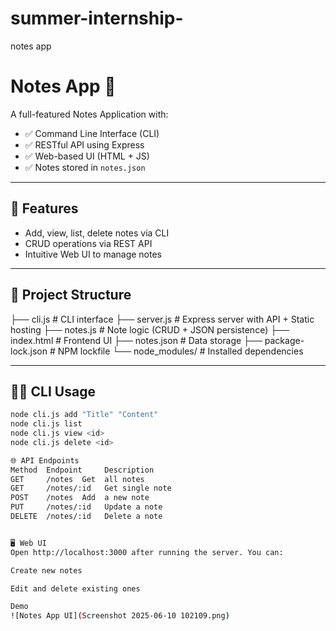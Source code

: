 # summer-internship-
notes app
# Notes App 📝

A full-featured Notes Application with:

- ✅ Command Line Interface (CLI)
- ✅ RESTful API using Express
- ✅ Web-based UI (HTML + JS)
- ✅ Notes stored in `notes.json`

---

## 🚀 Features

- Add, view, list, delete notes via CLI
- CRUD operations via REST API
- Intuitive Web UI to manage notes

---

## 📁 Project Structure

├── cli.js # CLI interface
├── server.js # Express server with API + Static hosting
├── notes.js # Note logic (CRUD + JSON persistence)
├── index.html # Frontend UI
├── notes.json # Data storage
├── package-lock.json # NPM lockfile
└── node_modules/ # Installed dependencies


---

## 🧑‍💻 CLI Usage

```bash
node cli.js add "Title" "Content"
node cli.js list
node cli.js view <id>
node cli.js delete <id>

🌐 API Endpoints
Method	Endpoint	 Description
GET	    /notes	Get  all notes
GET	    /notes/:id	 Get single note
POST	/notes	Add  a new note
PUT 	/notes/:id	 Update a note
DELETE	/notes/:id	 Delete a note


🖥️ Web UI
Open http://localhost:3000 after running the server. You can:

Create new notes

Edit and delete existing ones

Demo 
![Notes App UI](Screenshot 2025-06-10 102109.png)


